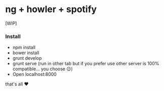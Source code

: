 # ng + howler + spotify #
[WIP]

### Install ###
* npm install
* bower install
* grunt develop
* grunt serve (run in other tab but if you prefer use other server is 100% compatible... you choose 😉)
* Open localhost:8000

that's all :heart: 